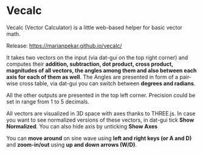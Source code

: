 # Vecalc

Vecalc (Vector Calculator) is a little web-based helper for basic vector math.

Release: https://marianpekar.github.io/vecalc/

It takes two vectors on the input (via dat-gui on the top right corner) and computes their **addition, subtraction, dot product, cross product, magnitudes of all vectors, the angles among them and also between each axis for each of them as well**. The Angles are presented in form of a pair-wise cross table, via dat-gui you can switch between **degrees and radians**.

All the other outputs are presented in the top left corner. Precision could be set in range from 1 to 5 decimals.

All vectors are visualized in 3D space with axes thanks to THREE.js. In case you want to see normalized versions of these vectors, in dat-gui tick **Show Normalized**. You can also hide axis by unticking **Show Axes**

You can **move around** on sine wave using **left and right keys (or A and D)** and **zoom-in/out** using **up and down arrows (W/D)**.

